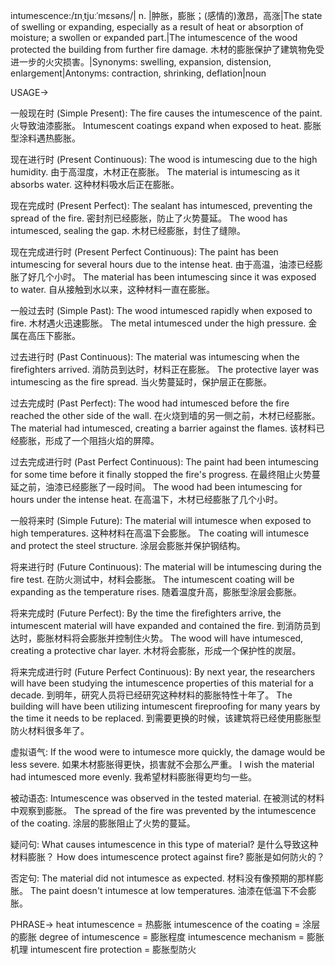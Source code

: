 intumescence:/ɪnˌtjuːˈmɛsəns/| n. |肿胀，膨胀；(感情的)激昂，高涨|The state of swelling or expanding, especially as a result of heat or absorption of moisture; a swollen or expanded part.|The intumescence of the wood protected the building from further fire damage. 木材的膨胀保护了建筑物免受进一步的火灾损害。|Synonyms: swelling, expansion, distension, enlargement|Antonyms: contraction, shrinking, deflation|noun


USAGE->

一般现在时 (Simple Present):
The fire causes the intumescence of the paint. 火导致油漆膨胀。
Intumescent coatings expand when exposed to heat.  膨胀型涂料遇热膨胀。

现在进行时 (Present Continuous):
The wood is intumescing due to the high humidity.  由于高湿度，木材正在膨胀。
The material is intumescing as it absorbs water.  这种材料吸水后正在膨胀。

现在完成时 (Present Perfect):
The sealant has intumesced, preventing the spread of the fire.  密封剂已经膨胀，防止了火势蔓延。
The wood has intumesced, sealing the gap. 木材已经膨胀，封住了缝隙。

现在完成进行时 (Present Perfect Continuous):
The paint has been intumescing for several hours due to the intense heat. 由于高温，油漆已经膨胀了好几个小时。
The material has been intumescing since it was exposed to water.  自从接触到水以来，这种材料一直在膨胀。

一般过去时 (Simple Past):
The wood intumesced rapidly when exposed to fire. 木材遇火迅速膨胀。
The metal intumesced under the high pressure.  金属在高压下膨胀。

过去进行时 (Past Continuous):
The material was intumescing when the firefighters arrived.  消防员到达时，材料正在膨胀。
The protective layer was intumescing as the fire spread. 当火势蔓延时，保护层正在膨胀。

过去完成时 (Past Perfect):
The wood had intumesced before the fire reached the other side of the wall.  在火烧到墙的另一侧之前，木材已经膨胀。
The material had intumesced, creating a barrier against the flames.  该材料已经膨胀，形成了一个阻挡火焰的屏障。

过去完成进行时 (Past Perfect Continuous):
The paint had been intumescing for some time before it finally stopped the fire's progress. 在最终阻止火势蔓延之前，油漆已经膨胀了一段时间。
The wood had been intumescing for hours under the intense heat.  在高温下，木材已经膨胀了几个小时。

一般将来时 (Simple Future):
The material will intumesce when exposed to high temperatures.  这种材料在高温下会膨胀。
The coating will intumesce and protect the steel structure.  涂层会膨胀并保护钢结构。

将来进行时 (Future Continuous):
The material will be intumescing during the fire test.  在防火测试中，材料会膨胀。
The intumescent coating will be expanding as the temperature rises.  随着温度升高，膨胀型涂层会膨胀。

将来完成时 (Future Perfect):
By the time the firefighters arrive, the intumescent material will have expanded and contained the fire.  到消防员到达时，膨胀材料将会膨胀并控制住火势。
The wood will have intumesced, creating a protective char layer. 木材将会膨胀，形成一个保护性的炭层。


将来完成进行时 (Future Perfect Continuous):
By next year, the researchers will have been studying the intumescence properties of this material for a decade. 到明年，研究人员将已经研究这种材料的膨胀特性十年了。
The building will have been utilizing intumescent fireproofing for many years by the time it needs to be replaced. 到需要更换的时候，该建筑将已经使用膨胀型防火材料很多年了。


虚拟语气:
If the wood were to intumesce more quickly, the damage would be less severe. 如果木材膨胀得更快，损害就不会那么严重。
I wish the material had intumesced more evenly. 我希望材料膨胀得更均匀一些。

被动语态:
Intumescence was observed in the tested material. 在被测试的材料中观察到膨胀。
The spread of the fire was prevented by the intumescence of the coating. 涂层的膨胀阻止了火势的蔓延。

疑问句:
What causes intumescence in this type of material? 是什么导致这种材料膨胀？
How does intumescence protect against fire? 膨胀是如何防火的？

否定句:
The material did not intumesce as expected.  材料没有像预期的那样膨胀。
The paint doesn't intumesce at low temperatures.  油漆在低温下不会膨胀。



PHRASE->
heat intumescence = 热膨胀
intumescence of the coating = 涂层的膨胀
degree of intumescence = 膨胀程度
intumescence mechanism = 膨胀机理
intumescent fire protection = 膨胀型防火



